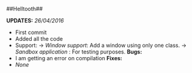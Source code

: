 ##Helltooth##

**UPDATES:**
*26/04/2016*
 - First commit
 - Added all the code
 - Support:
-> *Window support*: Add a window using only one class.
-> *Sandbox application* : For testing purposes.
**Bugs:**
- I am getting an error on compilation
**Fixes:**
- *None*
